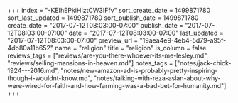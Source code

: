 +++
index = "-KEIhEPkiHIztCW3IFfv"
sort_create_date = 1499871780
sort_last_updated = 1499871780
sort_publish_date = 1499871780
create_date = "2017-07-12T08:03:00-07:00"
publish_date = "2017-07-12T08:03:00-07:00"
date = "2017-07-12T08:03:00-07:00"
last_updated = "2017-07-12T08:03:00-07:00"
preview_url = "19aea4e9-4eb4-5d79-a95f-4db80a11b652"
name = "religion"
title = "religion"
is_column = false
reviews_tags = ["reviews/are-you-there-whoever-its-me-lesley.md", "reviews/selling-mansions-in-heaven.md"]
notes_tags = ["notes/jack-chick-1924---2016.md", "notes/new-amazon-ad-is-probably-pretty-inspiring-though-i-wouldnt-know.md", "notes/talking-with-reza-aslan-about-why-were-wired-for-faith-and-how-farming-was-a-bad-bet-for-humanity.md"]
+++

